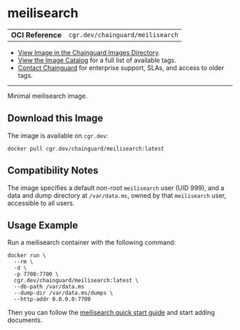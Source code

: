 <!--monopod:start-->
# meilisearch
| | |
| - | - |
| **OCI Reference** | `cgr.dev/chainguard/meilisearch` |


* [View Image in the Chainguard Images Directory](https://images.chainguard.dev/directory/image/meilisearch/overview).
* [View the Image Catalog](https://console.chainguard.dev/images/catalog) for a full list of available tags.
* [Contact Chainguard](https://www.chainguard.dev/chainguard-images) for enterprise support, SLAs, and access to older tags.

---
<!--monopod:end-->

<!--overview:start-->
Minimal meilisearch image.
<!--overview:end-->

<!--getting:start-->
## Download this Image
The image is available on `cgr.dev`:

```
docker pull cgr.dev/chainguard/meilisearch:latest
```
<!--getting:end-->

<!--compatibility:start-->
## Compatibility Notes

The image specifies a default non-root `meilisearch` user (UID 999), and a data and dump directory at `/var/data.ms`, owned by that `meilisearch` user, accessible to all users.
<!--compatibility:end-->

<!--body:start-->
## Usage Example

Run a meilisearch container with the following command:

```
docker run \
  --rm \
  -d \
  -p 7700:7700 \
  cgr.dev/chainguard/meilisearch:latest \
  --db-path /var/data.ms
  --dump-dir /var/data.ms/dumps \
  --http-addr 0.0.0.0:7700
```

Then you can follow the [meilisearch quick start guide](https://www.meilisearch.com/docs/learn/getting_started/quick_start#add-documents) and start adding documents.
<!--body:end-->
